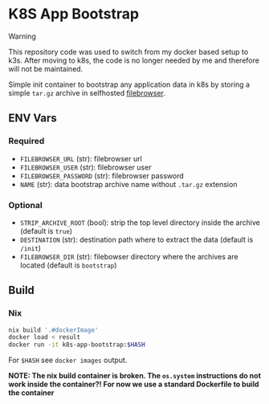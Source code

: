 # K8S App Bootstrap

> [!WARNING]  
> This repository code was used to switch from my docker based setup to k3s. After moving to k8s, the code is no longer needed by me and therefore will not be maintained.

Simple init container to bootstrap any application data in k8s by storing a simple `tar.gz` archive in selfhosted [filebrowser](https://github.com/filebrowser/filebrowser).

## ENV Vars

### Required

- `FILEBROWSER_URL` (str): filebrowser url
- `FILEBROWSER_USER` (str): filebrowser user
- `FILEBROWSER_PASSWORD` (str): filebrowser password
- `NAME` (str): data bootstrap archive name without `.tar.gz` extension

### Optional

- `STRIP_ARCHIVE_ROOT` (bool): strip the top level directory inside the archive (default is `true`)
- `DESTINATION` (str): destination path where to extract the data (default is `/init`)
- `FILEBROWSER_DIR` (str): filebowser directory where the archives are located (default is `bootstrap`)

## Build

### Nix

```bash
nix build '.#dockerImage'
docker load < result
docker run -it k8s-app-bootstrap:$HASH
```

For `$HASH` see `docker images` output.

**NOTE: The nix build container is broken. The `os.system` instructions do not work inside the container?! For now we use a standard Dockerfile to build the container**
